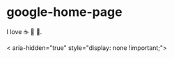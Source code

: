 # google-home-page

 I love :coffee:  :pizza:  :dancer:.
  
  
  
  < aria-hidden="true" style="display: none !important;"></iframe></body>
